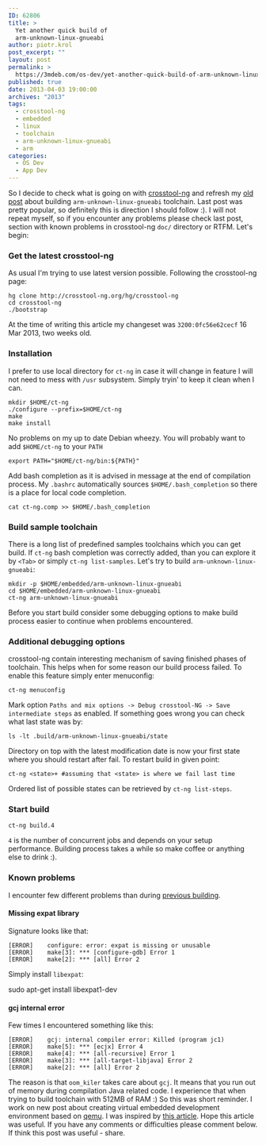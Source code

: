 ```yaml
---
ID: 62806
title: >
  Yet another quick build of
  arm-unknown-linux-gnueabi
author: piotr.krol
post_excerpt: ""
layout: post
permalink: >
  https://3mdeb.com/os-dev/yet-another-quick-build-of-arm-unknown-linux-gnueabi/
published: true
date: 2013-04-03 19:00:00
archives: "2013"
tags:
  - crosstool-ng
  - embedded
  - linux
  - toolchain
  - arm-unknown-linux-gnueabi
  - arm
categories:
  - OS Dev
  - App Dev
---
```

So I decide to check what is going on with [crosstool-ng][1] and refresh my [old
post][2] about building `arm-unknown-linux-gnueabi` toolchain. Last post was
pretty popular, so definitely this is direction I should follow :). I will not
repeat myself, so if you encounter any problems please check last post, section
with known problems in crosstool-ng `doc/` directory or RTFM. Let's begin:

### Get the latest crosstool-ng

As usual I'm trying to use latest version possible. Following the crosstool-ng
page:

    hg clone http://crosstool-ng.org/hg/crosstool-ng
    cd crosstool-ng
    ./bootstrap

At the time of writing this article my changeset was `3200:0fc56e62cecf` 16 Mar
2013, two weeks old.

### Installation

I prefer to use local directory for `ct-ng` in case it will change in feature I
will not need to mess with `/usr` subsystem. Simply tryin' to keep it clean when
I can.

    mkdir $HOME/ct-ng
    ./configure --prefix=$HOME/ct-ng
    make
    make install

No problems on my up to date Debian wheezy. You will probably want to add
`$HOME/ct-ng` to your `PATH`

    export PATH="$HOME/ct-ng/bin:${PATH}"

Add bash completion as it is advised in message at the end of compilation
process. My `.bashrc` automatically sources `$HOME/.bash_completion` so there is
a place for local code completion.

    cat ct-ng.comp >> $HOME/.bash_completion


### Build sample toolchain

There is a long list of predefined samples toolchains which you can get build.
If `ct-ng` bash completion was correctly added, than you can explore it by
`<Tab>` or simply `ct-ng list-samples`. Let's try to build
`arm-unknown-linux-gnueabi`:

    mkdir -p $HOME/embedded/arm-unknown-linux-gnueabi
    cd $HOME/embedded/arm-unknown-linux-gnueabi
    ct-ng arm-unknown-linux-gnueabi

Before you start build consider some debugging options to make build process
easier to continue when problems encountered.

### Additional debugging options

crosstool-ng contain interesting mechanism of saving finished phases of
toolchain. This helps when for some reason our build process failed. To enable
this feature simply enter menuconfig:

    ct-ng menuconfig

Mark option `Paths and mix options -> Debug crosstool-NG -> Save intermediate
steps` as enabled. If something goes wrong you can check what last state was by:

    ls -lt .build/arm-unknown-linux-gnueabi/state

Directory on top with the latest modification date is now your first state where
you should restart after fail. To restart build in given point:

    ct-ng <state>+ #assuming that <state> is where we fail last time

Ordered list of possible states can be retrieved by `ct-ng list-steps`.

### Start build

    ct-ng build.4


`4` is the number of concurrent jobs and depends on your setup performance.
Building process takes a while so make coffee or anything else to drink :).

### Known problems

I encounter few different problems than during [previous building][2].

#### Missing expat library

Signature looks like that:

    [ERROR]    configure: error: expat is missing or unusable
    [ERROR]    make[3]: *** [configure-gdb] Error 1
    [ERROR]    make[2]: *** [all] Error 2

Simply install `libexpat`:

sudo apt-get install libexpat1-dev


#### gcj internal error

Few times I encountered something like this:

    [ERROR]    gcj: internal compiler error: Killed (program jc1)
    [ERROR]    make[5]: *** [ecjx] Error 4
    [ERROR]    make[4]: *** [all-recursive] Error 1
    [ERROR]    make[3]: *** [all-target-libjava] Error 2
    [ERROR]    make[2]: *** [all] Error 2

The reason is that `oom_kiler` takes care about `gcj`. It means that you run out
of memory during compilation Java related code. I experience that when trying to
build toolchain with 512MB of RAM :) So this was short reminder. I work on new
post about creating virtual embedded development environment based on [qemu][3].
I was inspired by [this article][4]. Hope this article was useful. If you have
any comments or difficulties please comment below. If think this post was useful -
share.

 [1]: http://crosstool-ng.org
 [2]: /2012/03/14/quick-build-of-arm-unknown-linux
 [3]: http://wiki.qemu.org/Main_Page
 [4]: http://www.elinux.org/Virtual_Development_Board
